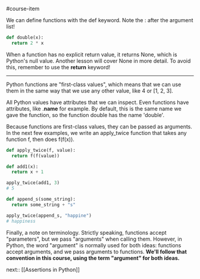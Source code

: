 #course-item


We can define functions with the def keyword. Note the : after the argument list!

```python
def double(x):
  return 2 * x
```

When a function has no explicit return value, it returns None, which is Python's null value. Another lesson will cover None in more detail. To avoid this, remember to use the **return** keyword!

___

Python functions are "first-class values", which means that we can use them in the same way that we use any other value, like 4 or [1, 2, 3].

All Python values have attributes that we can inspect. Even functions have attributes, like .__name__ for example. By default, this is the same name we gave the function, so the function double has the name 'double'.

Because functions are first-class values, they can be passed as arguments. In the next few examples, we write an apply_twice function that takes any function f, then does f(f(x)).

```python
def apply_twice(f, value):
  return f(f(value))
```

```python
def add1(x):
  return x + 1

apply_twice(add1, 3)
# 5
```

```python
def append_s(some_string):
  return some_string + "s"

apply_twice(append_s, "happine")
# happiness
```

Finally, a note on terminology. Strictly speaking, functions accept "parameters", but we pass "arguments" when calling them. However, in Python, the word "argument" is normally used for both ideas: functions accept arguments, and we pass arguments to functions. **We'll follow that convention in this course, using the term "argument" for both ideas.**

next:: [[Assertions in Python]]